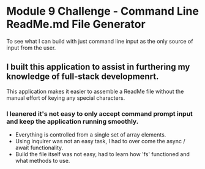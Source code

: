 # Module 9 Challenge - Command Line ReadMe.md File Generator
 To see what I can build with just command line input as the only source of input from the user.

## I built this application to assist in furthering my knowledge of full-stack developmenrt.
 This application makes it easier to assemble a ReadMe file without the manual effort of keying any special characters.

### I leanered it's not easy to only accept command prompt input and keep the application running smoothly.
 
*  Everything is controlled from a single set of array elements. 
*  Using inquirer was not an easy task, I had to over come the async / await functionality. 
*  Build the file itself was not easy, had to learn how 'fs' functioned and what methods to use.